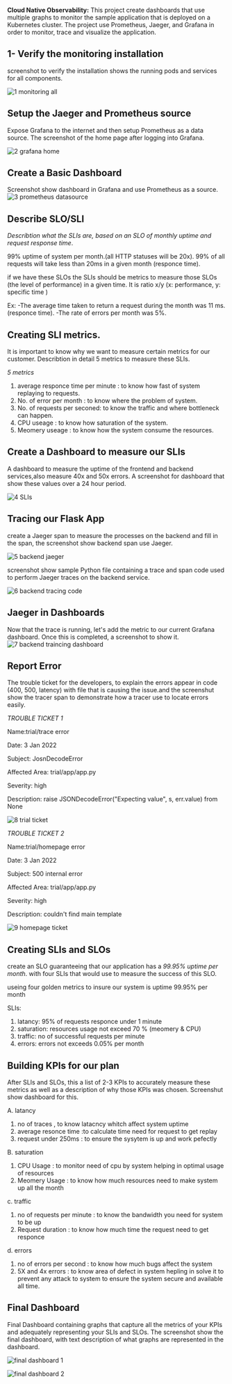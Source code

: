 **Cloud Native Observability:** 
This project create dashboards that use multiple graphs to monitor the sample application that is deployed on a Kubernetes cluster. 
The project use Prometheus, Jaeger, and Grafana in order to monitor, trace and visualize the application. 


## 1- Verify the monitoring installation
 screenshot to verify the installation shows the running pods and services for all components.

![1  monitoring all](https://user-images.githubusercontent.com/24944117/148044196-255e06b5-7ed0-40fb-a26b-49635d4c2753.png)

## Setup the Jaeger and Prometheus source
Expose Grafana to the internet and then setup Prometheus as a data source. The screenshot of the home page after logging into Grafana.

![2  grafana home](https://user-images.githubusercontent.com/24944117/147992783-91031eab-380c-439f-91e3-15956f2edf4b.png)

## Create a Basic Dashboard
 Screenshot show dashboard in Grafana and use Prometheus as a source.
![3  prometheus datasource](https://user-images.githubusercontent.com/24944117/147992955-d4c58205-eb96-401e-b5f6-bc18e3cbdce6.png)

## Describe SLO/SLI
*Describtion  what the SLIs are, based on an SLO of *monthly uptime* and *request response time**.

99% uptime of system per month.(all HTTP statuses will be 20x).
99% of all requests will take less than 20ms in a given month (responce time).

if we have these SLOs the SLIs should be metrics to measure  those SLOs (the level of performance) in a given time. 
It is ratio x/y (x: performance, y: specific time )

Ex:
-The average time taken to return a request during the month was 11 ms. (responce time).
-The rate of errors per month was 5%. 


## Creating SLI metrics.
 It is important to know why we want to measure certain metrics for our customer. Describtion in detail 5 metrics to measure these SLIs. 

*5 metrics* 
1. average responce time per minute : to know how fast of system replaying to requests.
2. No. of error per month : to know where the problem of system.
3. No. of requests per seconed: to know the traffic and where  bottleneck can happen.
4. CPU useage : to know how saturation of the system.
5. Meomery useage : to know how the system consume the resources. 


## Create a Dashboard to measure our SLIs
A dashboard to measure the uptime of the frontend and backend services,also  measure 40x and 50x errors. A screenshot for dashboard that show these values over a 24 hour period.

![4  SLIs](https://user-images.githubusercontent.com/24944117/147993035-6964450d-2a88-4ed0-a1b8-1e050d696dd9.png)


## Tracing our Flask App
 create a Jaeger span to measure the processes on the backend and fill in the span,  the screenshot show backend span use Jaeger. 

![5  backend jaeger](https://user-images.githubusercontent.com/24944117/147993081-dda213f3-7707-4815-a5dd-a026734d239c.png)

screenshot show sample Python file containing a trace and span code used to perform Jaeger traces on the backend service.

![6  backend tracing code](https://user-images.githubusercontent.com/24944117/147993084-a84e0bf4-ed13-4017-a9cb-beebb9ff9f59.png)

## Jaeger in Dashboards
Now that the trace is running, let's add the metric to our current Grafana dashboard. Once this is completed,  a screenshot to show it.
![7  backend traincing dashboard](https://user-images.githubusercontent.com/24944117/147993090-c468da4d-23d9-4893-ad91-7cd41e3d8b91.png)

## Report Error
The trouble ticket for the developers, to explain the errors appear in code (400, 500, latency) with file that is causing the issue.and the screenshut show  the tracer span to demonstrate how a tracer use to locate errors easily.

*TROUBLE TICKET 1*

Name:trial/trace error

Date: 3 Jan 2022

Subject: JosnDecodeError

Affected Area: trial/app/app.py

Severity: high

Description: raise JSONDecodeError("Expecting value", s, err.value) from None

![8  trial ticket](https://user-images.githubusercontent.com/24944117/147993095-949221c9-f721-4e1e-a45f-baecdbebeccd.png)

*TROUBLE TICKET 2*

Name:trial/homepage error

Date: 3 Jan 2022

Subject: 500 internal error

Affected Area: trial/app/app.py

Severity: high

Description: couldn't find main template 

![9  homepage ticket](https://user-images.githubusercontent.com/24944117/147993096-7176b032-d9bd-4b2f-9eb9-7a1ba6ca8e99.png)

## Creating SLIs and SLOs
  create an SLO guaranteeing that our application has a *99.95% uptime per month*. with four SLIs that  would use to measure the success of this SLO.

 useing four golden metrics to insure our system is uptime 99.95% per month

SLIs:
1. latancy: 95% of requests responce under 1 minute
2. saturation: resources usage not exceed 70 % (meomery & CPU)
3. traffic: no of successful requests per minute
4. errors: errors not exceeds 0.05% per month 


## Building KPIs for our plan
After SLIs and SLOs, this a  list of 2-3 KPIs to accurately measure these metrics as well as a description of why those KPIs was chosen. Screenshut show dashboard for this.

A. latancy 
1. no of traces , to know latacncy whitch affect system uptime
2. average resonce time :to calculate time need for request to get replay
3. request under 250ms : to ensure the sysytem is up and work pefectly

B. saturation
1. CPU Usage : to monitor need of cpu by system helping in optimal usage of resources
2. Meomery Usage : to know how much resources need to make system up all the month

c. traffic 
1. no of requests per minute : to know the bandwidth you need for system to be up
2. Request duration : to know how much time the request need to get responce

d. errors
1. no of errors per second : to know how much bugs affect the system
2. 5X and 4x errors : to know area of defect in system hepling in solve it to prevent any attack to system to ensure the system secure and available all time. 


## Final Dashboard
 Final Dashboard containing graphs that capture all the metrics of your KPIs and adequately representing your SLIs and SLOs. The screenshot show the final dashboard, with text description of what graphs are represented in the dashboard.  

![final dashboard 1](https://user-images.githubusercontent.com/24944117/148044203-6b942a03-9715-407e-bcb2-860deeba0a49.png)

![final dashboard 2](https://user-images.githubusercontent.com/24944117/148044207-47578ccf-4662-4a78-a5d1-27973d6a09b1.png)

